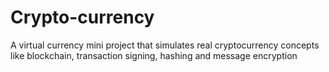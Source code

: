 # Crypto-currency
A virtual currency mini project that simulates real cryptocurrency concepts like blockchain, transaction signing, hashing and message encryption
